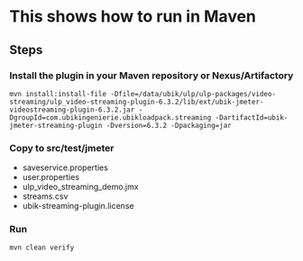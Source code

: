 # This shows how to run in Maven

## Steps

### Install the plugin in your Maven repository or Nexus/Artifactory

```
mvn install:install-file -Dfile=/data/ubik/ulp/ulp-packages/video-streaming/ulp_video-streaming-plugin-6.3.2/lib/ext/ubik-jmeter-videostreaming-plugin-6.3.2.jar -DgroupId=com.ubikingenierie.ubikloadpack.streaming -DartifactId=ubik-jmeter-streaming-plugin -Dversion=6.3.2 -Dpackaging=jar

```

### Copy to src/test/jmeter

- saveservice.properties
- user.properties
- ulp_video_streaming_demo.jmx
- streams.csv
- ubik-streaming-plugin.license


### Run 

```
mvn clean verify
```